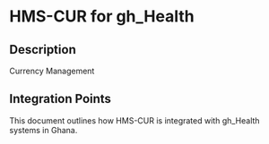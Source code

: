 # HMS-CUR for gh_Health

## Description

Currency Management

## Integration Points

This document outlines how HMS-CUR is integrated with gh_Health systems in Ghana.
